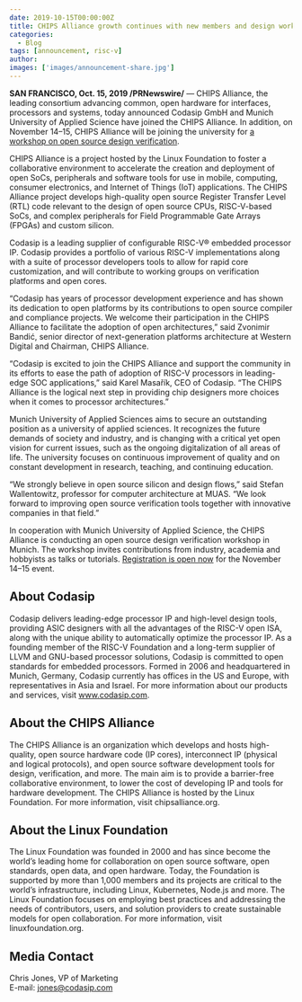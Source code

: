```yaml
---
date: 2019-10-15T00:00:00Z
title: CHIPS Alliance growth continues with new members and design workshop this November
categories:
  - Blog
tags: [announcement, risc-v]
author: 
images: ['images/announcement-share.jpg']
---
```


**SAN FRANCISCO, Oct. 15, 2019 /PRNewswire/** — CHIPS Alliance, the leading consortium advancing common, open hardware for interfaces, processors and systems, today announced Codasip GmbH and Munich University of Applied Science have joined the CHIPS Alliance. In addition, on November 14–15, CHIPS Alliance will be joining the university for [a workshop on open source design verification](https://c212.net/c/link/?t=0&l=en&o=2611936-1&h=3241488071&u=https%3A%2F%2Fchipsalliance.org%2Fworkshops-meetings%2F&a=workshop+on+open+source+design+verification).

CHIPS Alliance is a project hosted by the Linux Foundation to foster a collaborative environment to accelerate the creation and deployment of open SoCs, peripherals and software tools for use in mobile, computing, consumer electronics, and Internet of Things (IoT) applications. The CHIPS Alliance project develops high-quality open source Register Transfer Level (RTL) code relevant to the design of open source CPUs, RISC-V-based SoCs, and complex peripherals for Field Programmable Gate Arrays (FPGAs) and custom silicon.

Codasip is a leading supplier of configurable RISC-V® embedded processor IP. Codasip provides a portfolio of various RISC-V implementations along with a suite of processor developers tools to allow for rapid core customization, and will contribute to working groups on verification platforms and open cores.

“Codasip has years of processor development experience and has shown its dedication to open platforms by its contributions to open source compiler and compliance projects. We welcome their participation in the CHIPS Alliance to facilitate the adoption of open architectures,” said Zvonimir Bandić, senior director of next-generation platforms architecture at Western Digital and Chairman, CHIPS Alliance.

“Codasip is excited to join the CHIPS Alliance and support the community in its efforts to ease the path of adoption of RISC-V processors in leading-edge SOC applications,” said Karel Masařík, CEO of Codasip. “The CHIPS Alliance is the logical next step in providing chip designers more choices when it comes to processor architectures.”

Munich University of Applied Sciences aims to secure an outstanding position as a university of applied sciences. It recognizes the future demands of society and industry, and is changing with a critical yet open vision for current issues, such as the ongoing digitalization of all areas of life. The university focuses on continuous improvement of quality and on constant development in research, teaching, and continuing education.

“We strongly believe in open source silicon and design flows,” said Stefan Wallentowitz, professor for computer architecture at MUAS. “We look forward to improving open source verification tools together with innovative companies in that field.”

In cooperation with Munich University of Applied Science, the CHIPS Alliance is conducting an open source design verification workshop in Munich. The workshop invites contributions from industry, academia and hobbyists as talks or tutorials. [Registration is open now](https://c212.net/c/link/?t=0&l=en&o=2611936-1&h=1265447310&u=https%3A%2F%2Fchipsalliance.org%2Fworkshops-meetings%2F&a=Registration+is+open+now) for the November 14–15 event.

## About Codasip

Codasip delivers leading-edge processor IP and high-level design tools, providing ASIC designers with all the advantages of the RISC-V open ISA, along with the unique ability to automatically optimize the processor IP. As a founding member of the RISC-V Foundation and a long-term supplier of LLVM and GNU-based processor solutions, Codasip is committed to open standards for embedded processors. Formed in 2006 and headquartered in Munich, Germany, Codasip currently has offices in the US and Europe, with representatives in Asia and Israel. For more information about our products and services, visit www.codasip.com.

## About the CHIPS Alliance

The CHIPS Alliance is an organization which develops and hosts high-quality, open source hardware code (IP cores), interconnect IP (physical and logical protocols), and open source software development tools for design, verification, and more. The main aim is to provide a barrier-free collaborative environment, to lower the cost of developing IP and tools for hardware development. The CHIPS Alliance is hosted by the Linux Foundation. For more information, visit chipsalliance.org.

## About the Linux Foundation

The Linux Foundation was founded in 2000 and has since become the world’s leading home for collaboration on open source software, open standards, open data, and open hardware. Today, the Foundation is supported by more than 1,000 members and its projects are critical to the world’s infrastructure, including Linux, Kubernetes, Node.js and more. The Linux Foundation focuses on employing best practices and addressing the needs of contributors, users, and solution providers to create sustainable models for open collaboration. For more information, visit linuxfoundation.org.

## Media Contact

Chris Jones, VP of Marketing  
E-mail: jones@codasip.com
